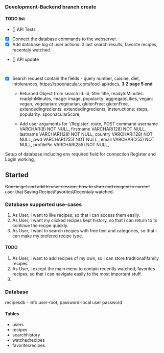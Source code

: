 ### Development-Backend branch create

#### TODO list
- [] API Tests
- [x] Connect the database commands to the webserver.
- [x] Add database log of user actions: 3 last search results, favorite recipes, recentaly watched.
- [] API update
<br>

- [x] Search request contain the fields -  query number, cuisine, diet, intolerances, https://spoonacular.com/food-api/docs, <b>3.2 page 5 end</b>
  - Returned Object from search id: id,
        title: title,
        readyInMinutes: readyInMinutes,
        image: image,
        popularity: aggregateLikes,
        vegan: vegan,
        vegetarian: vegetarian,
        glutenFree: glutenFree,
        extendedIngredients: extendedIngredients,
        insteructions: steps,
        popularity: spoonacularScore,
        
  - Add user arguments for '/Register' route, POST command
      username VARCHAR(8) NOT NULL,
      firstname VARCHAR(128) NOT NULL, 
      lastname VARCHAR(128) NOT NULL,
      country VARCHAR(128) NOT NULL,
      pwd VARCHAR(255) NOT NULL ,
      email VARCHAR(255) NOT NULL,
      profilePic VARCHAR(255) NOT NULL,

                                    
Setup of database including env required field for connection
Register and Login working,

## Started
<del>Cookie get and add to user session, how to store and recgonize current user that 
Saving Recipe\Favorites\Recentaly watched.</del>

### Database supported use-cases
1)  As User, I want to like recipes, so that i can access them easily.
2)  As User, I want my clicked recipes kept history, so that i can return to to continue the recipe quickly.  
3)  As User, I want to search recipes with free text and categories, so that i can make my prefered recipe type.

#### TODO
1) As User, i want to add recipes of my own, so i can store tradtional\family recipes.
2) As User, i except the main menu to contain recently watched, favorites recipes, so that i can navigate easily to the most important stuff.
3) 

### Database
recipesdb - info user-root, password-local user password
#### Tables
- users
- recipes
- searchhistory
- watchedrecipes
- favoritesrecipes
  

